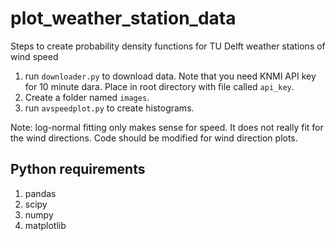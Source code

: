 # plot_weather_station_data

Steps to create probability density functions for TU Delft weather stations of wind speed

1. run ```downloader.py``` to download data. Note that you need KNMI API key for 10 minute dara. Place in root directory with file called ```api_key```.
2. Create a folder named ```images```.
3. run ```avspeedplot.py``` to create histograms.


Note: log-normal fitting only makes sense for speed. It does not really fit for the wind directions. Code should be modified for wind direction plots.

## Python requirements
1. pandas
2. scipy
4. numpy
5. matplotlib

